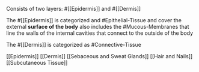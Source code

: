 Consists of two layers: #[[Epidermis]] and #[[Dermis]]

The #[[Epidermis]] is categorized and #Epithelial-Tissue and cover the external **surface of the body** also includes the #Mucous-Membranes that line the walls of the internal cavities that connect to the outside of the body

The #[[Dermis]] is categorized as #Connective-Tissue

[[Epidermis]]
[[Dermis]]
[[Sebaceous and Sweat Glands]]
[[Hair and Nails]]
[[Subcutaneous Tissue]]